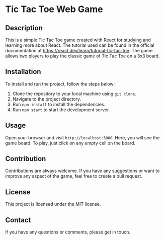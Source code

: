 # Tic Tac Toe Web Game

## Description

This is a simple Tic Tac Toe game created with React for studying and learning more about React. The tutorial used can be found in the official documentation at https://react.dev/learn/tutorial-tic-tac-toe. The game allows two players to play the classic game of Tic Tac Toe on a 3x3 board.

## Installation

To install and run the project, follow the steps below:

1. Clone the repository to your local machine using `git clone`.
2. Navigate to the project directory.
3. Run `npm install` to install the dependencies.
4. Run `npm start` to start the development server.

## Usage

Open your browser and visit `http://localhost:3000`. Here, you will see the game board. To play, just click on any empty cell on the board.

## Contribution

Contributions are always welcome. If you have any suggestions or want to improve any aspect of the game, feel free to create a pull request.

## License

This project is licensed under the MIT license.

## Contact

If you have any questions or comments, please get in touch.

